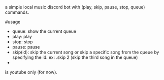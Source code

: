a simple local music discord bot with (play, skip, pause, stop, queue) commands.

#usage
- queue: show the current queue
- play: play
- stop: stop
- pause: pause
- skip(id): skip the current song or skip a specific song from the queue by specifying the id.
ex: .skip 2 (skip the third song in the queue)  
- 

is youtube only (for now).
